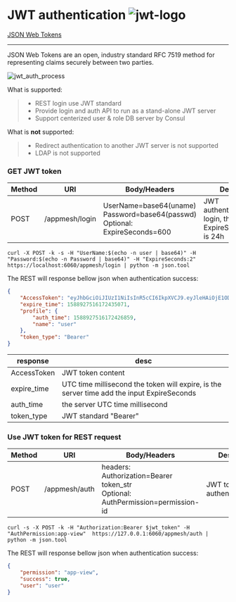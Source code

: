 # JWT authentication  ![jwt-logo](https://jwt.io/img/pic_logo.svg)
[JSON Web Tokens](https://jwt.io/)

------

JSON Web Tokens are an open, industry standard RFC 7519 method for representing claims securely between two parties.

![jwt_auth_process](https://cdn2.auth0.com/docs/media/articles/api-auth/client-credentials-grant.png)

What is supported:

> * REST login use JWT standard
> * Provide login and auth API to run as a stand-alone JWT server
> * Support centerized  user & role DB server by Consul

What is **not** supported:
> * Redirect authentication to another JWT server is not supported
> * LDAP is not supported


### GET JWT token

Method | URI | Body/Headers | Desc
---|---|---|---
POST| /appmesh/login | UserName=base64(uname) <br> Password=base64(passwd) <br> Optional: <br> ExpireSeconds=600 | JWT authenticate login, the max ExpireSeconds is 24h

```shell
curl -X POST -k -s -H "UserName:$(echo -n user | base64)" -H "Password:$(echo -n Password | base64)" -H "ExpireSeconds:2" https://localhost:6060/appmesh/login | python -m json.tool
```
The REST will response bellow json when authentication success:

```json
{
    "AccessToken": "eyJhbGciOiJIUzI1NiIsInR5cCI6IkpXVCJ9.eyJleHAiOjE1ODg5Mjc1MTgsImlhdCI6MTU4ODkyNzUxNiwiaXNzIjoiYXBwbWdyLWF1dGgwIiwibmFtZSI6InVzZXIifQ.MRK0MH3hBw0ZbcIbSEtynFMkHSca2SYCCziX24VdT0w",
    "expire_time": 1588927516172435071,
    "profile": {
        "auth_time": 1588927516172426859,
        "name": "user"
    },
    "token_type": "Bearer"
}
```

| response   |  desc   | 
| --------   | -----  |
| AccessToken     | JWT token content |
| expire_time |  UTC time millisecond the token will expire, is the server time add the input ExpireSeconds| 
| auth_time | the server UTC time millisecond |
| token_type | JWT standard "Bearer" | 


### Use JWT token for REST request

Method | URI | Body/Headers | Desc
---|---|---|---
POST| /appmesh/auth | headers: <br> Authorization=Bearer token_str  <br> Optional: <br> AuthPermission=permission-id | JWT token authenticate

```shell
curl -s -X POST -k -H "Authorization:Bearer $jwt_token" -H "AuthPermission:app-view"  https://127.0.0.1:6060/appmesh/auth | python -m json.tool
```
The REST will response bellow json when authentication success:
```json
{
    "permission": "app-view",
    "success": true,
    "user": "user"
}
```

